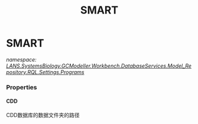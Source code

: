 ﻿---
title: SMART
---

# SMART
_namespace: [LANS.SystemsBiology.GCModeller.Workbench.DatabaseServices.Model_Repository.RQL.Settings.Programs](N-LANS.SystemsBiology.GCModeller.Workbench.DatabaseServices.Model_Repository.RQL.Settings.Programs.html)_





### Properties

#### CDD
CDD数据库的数据文件夹的路径

